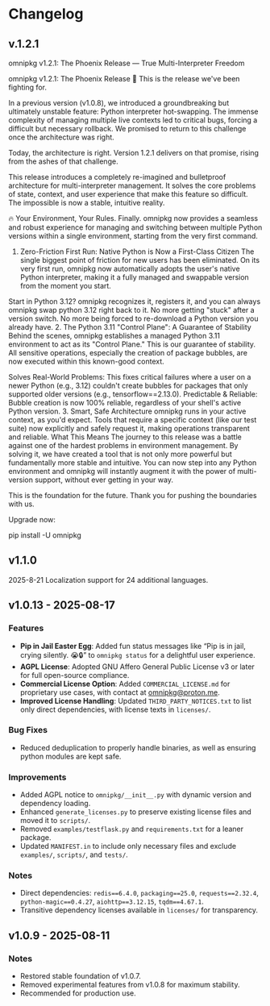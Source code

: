 # Changelog

## v.1.2.1

omnipkg v1.2.1: The Phoenix Release — True Multi-Interpreter Freedom

omnipkg v1.2.1: The Phoenix Release 🚀
This is the release we've been fighting for.

In a previous version (v1.0.8), we introduced a groundbreaking but ultimately unstable feature: Python interpreter hot-swapping. The immense complexity of managing multiple live contexts led to critical bugs, forcing a difficult but necessary rollback. We promised to return to this challenge once the architecture was right.

Today, the architecture is right. Version 1.2.1 delivers on that promise, rising from the ashes of that challenge.

This release introduces a completely re-imagined and bulletproof architecture for multi-interpreter management. It solves the core problems of state, context, and user experience that make this feature so difficult. The impossible is now a stable, intuitive reality.

🔥 Your Environment, Your Rules. Finally.
omnipkg now provides a seamless and robust experience for managing and switching between multiple Python versions within a single environment, starting from the very first command.

1. Zero-Friction First Run: Native Python is Now a First-Class Citizen
The single biggest point of friction for new users has been eliminated. On its very first run, omnipkg now automatically adopts the user's native Python interpreter, making it a fully managed and swappable version from the moment you start.

Start in Python 3.12? omnipkg recognizes it, registers it, and you can always omnipkg swap python 3.12 right back to it.
No more getting "stuck" after a version switch.
No more being forced to re-download a Python version you already have.
2. The Python 3.11 "Control Plane": A Guarantee of Stability
Behind the scenes, omnipkg establishes a managed Python 3.11 environment to act as its "Control Plane." This is our guarantee of stability. All sensitive operations, especially the creation of package bubbles, are now executed within this known-good context.

Solves Real-World Problems: This fixes critical failures where a user on a newer Python (e.g., 3.12) couldn't create bubbles for packages that only supported older versions (e.g., tensorflow==2.13.0).
Predictable & Reliable: Bubble creation is now 100% reliable, regardless of your shell's active Python version.
3. Smart, Safe Architecture
omnipkg runs in your active context, as you'd expect.
Tools that require a specific context (like our test suite) now explicitly and safely request it, making operations transparent and reliable.
What This Means
The journey to this release was a battle against one of the hardest problems in environment management. By solving it, we have created a tool that is not only more powerful but fundamentally more stable and intuitive. You can now step into any Python environment and omnipkg will instantly augment it with the power of multi-version support, without ever getting in your way.

This is the foundation for the future. Thank you for pushing the boundaries with us.

Upgrade now:

pip install -U omnipkg

## v1.1.0
2025-8-21
Localization support for 24 additional languages.

## v1.0.13 - 2025-08-17
### Features
- **Pip in Jail Easter Egg**: Added fun status messages like “Pip is in jail, crying silently. 😭🔒” to `omnipkg status` for a delightful user experience.
- **AGPL License**: Adopted GNU Affero General Public License v3 or later for full open-source compliance.
- **Commercial License Option**: Added `COMMERCIAL_LICENSE.md` for proprietary use cases, with contact at omnipkg@proton.me.
- **Improved License Handling**: Updated `THIRD_PARTY_NOTICES.txt` to list only direct dependencies, with license texts in `licenses/`.

### Bug Fixes
- Reduced deduplication to properly handle binaries, as well as ensuring python modules are kept safe. 

### Improvements
- Added AGPL notice to `omnipkg/__init__.py` with dynamic version and dependency loading.
- Enhanced `generate_licenses.py` to preserve existing license files and moved it to `scripts/`.
- Removed `examples/testflask.py` and `requirements.txt` for a leaner package.
- Updated `MANIFEST.in` to include only necessary files and exclude `examples/`, `scripts/`, and `tests/`.

### Notes
- Direct dependencies: `redis==6.4.0`, `packaging==25.0`, `requests==2.32.4`, `python-magic==0.4.27`, `aiohttp==3.12.15`, `tqdm==4.67.1`.
- Transitive dependency licenses available in `licenses/` for transparency.

## v1.0.9 - 2025-08-11
### Notes
- Restored stable foundation of v1.0.7.
- Removed experimental features from v1.0.8 for maximum stability.
- Recommended for production use.